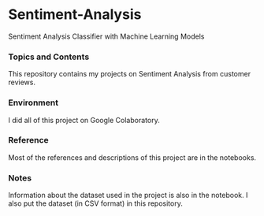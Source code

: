 # Sentiment-Analysis
Sentiment Analysis Classifier with Machine Learning Models

### Topics and Contents
This repository contains my projects on Sentiment Analysis from customer reviews.

### Environment
I did all of this project on Google Colaboratory.

### Reference
Most of the references and descriptions of this project are in the notebooks.

### Notes
Information about the dataset used in the project is also in the notebook. I also put the dataset (in CSV format) in this repository.
